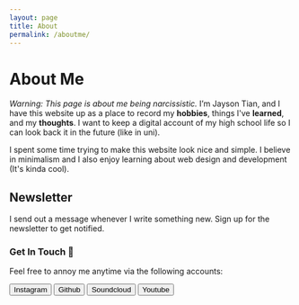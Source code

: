 ```yaml
---
layout: page
title: About
permalink: /aboutme/
---
```


# About Me


*Warning: This page is about me being narcissistic.* I’m Jayson Tian, and I have this website up as a place to record my **hobbies**, things I've **learned**, and my **thoughts**. I want to keep a digital account of my high school life so I can look back it in the future (like in uni).

I spent some time trying to make this website look nice and simple. I believe in minimalism and I also enjoy learning about web design and development (It's kinda cool).

## Newsletter

I send out a message whenever I write something new. Sign up for the newsletter to get notified.

<section id='social'>
    <h3>Get In Touch 🤙</h3>
    <p>Feel free to annoy me anytime via the following accounts:</p>
    <button class='btn2' title='slide into my DMs!' onclick="window.location.assign('https://www.instagram.com/jaezun/?hl=en')"> <i class="fab fa-instagram"></i> Instagram</button>
    <button class='btn2' title='review my code!' onclick="window.location.assign('https://github.com/Jaysontian')"> <i class="fab fa-github"></i> Github</button>
    <button class='btn2' title='listen to some of my dope tracks!' onclick="window.location.assign('https://soundcloud.com/picxight-productions')"> <i class="fab fa-soundcloud"></i> Soundcloud</button>
    <button class='btn2' title='watch me' onclick="window.location.assign('https://www.youtube.com/channel/UCdwsgMvJzdwnKI8WM5kYO5A/')"> <i class="fab fa-youtube"></i> Youtube</button>
</section>